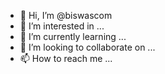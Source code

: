 - 👋 Hi, I’m @biswascom
- 👀 I’m interested in ...
- 🌱 I’m currently learning ...
- 💞️ I’m looking to collaborate on ...
- 📫 How to reach me ...

<!---
biswascom/biswascom is a ✨ special ✨ repository because its `README.md` (this file) appears on your GitHub profile.
You can click the Preview link to take a look at your changes.
--->
